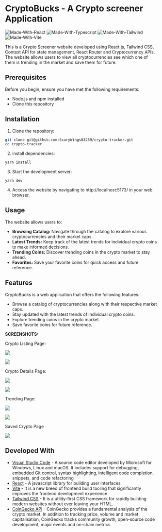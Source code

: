 # CryptoBucks - A Crypto screener Application

![Made-With-React](https://img.shields.io/badge/Made_with-React-informational?style=for-the-badge&logo=react) 
![Made-With-Typescript](https://img.shields.io/badge/Made_with-typescript-informational?style=for-the-badge&logo=typescript) 
![Made-With-Tailwind](https://img.shields.io/badge/Made_with-tailwind-informational?style=for-the-badge&logo=tailwind-css)
![Made-With-Vite](https://img.shields.io/badge/Made_with-vite-informational?style=for-the-badge&logo=vite)

This is a Crypto Screener website developed using React.js, Tailwind CSS, Context API for state management, React Router and Cryptocurrency APIs. The website allows users to view all cryptocurrencies see which one of them is trending in the market and save them for future.

## Prerequisites

Before you begin, ensure you have met the following requirements:

- Node.js and npm installed
- Clone this repository


## Installation

1. Clone the repository:
```bash
git clone git@github.com:ScaryWings83289/crypto-tracker.git
cd crypto-tracker
```

2. Install dependencies:
```bash
yarn install
```

3. Start the development server:
```bash
yarn dev
```

4. Access the website by navigating to http://localhost:5173/ in your web browser.


## Usage 
The website allows users to:

- **Browsing Catalog:** Navigate through the catalog to explore various cryptocurrencies and their market caps.
- **Latest Trends:** Keep track of the latest trends for individual crypto coins to make informed decisions.
- **Trending Coins:** Discover trending coins in the crypto market to stay ahead.
- **Favorites:** Save your favorite coins for quick access and future reference.


## Features
CryptoBucks is a web application that offers the following features:

- Browse a catalog of cryptocurrencies along with their respective market caps.
- Stay updated with the latest trends of individual crypto coins.
- Explore trending coins in the crypto market.
- Save favorite coins for future reference.

**SCREENSHOTS:**

Crypto Listing Page:

![](src/assets/crypto_desktop.png)

![](src/assets/crypto_mobile.png)

Crypto Details Page:

![](src/assets/crypto_details_desktop.png)

![](src/assets/crypto_details_mobile.png)

Trending Page:

![](src/assets/trending_desktop.png)

![](src/assets/trending_mobile.png)

Saved Crypto Page

![](src/assets/saved_desktop.png)


## Developed With

* [Visual Studio Code](https://code.visualstudio.com/) - A source code editor developed by Microsoft for Windows, Linux and macOS. It includes support for debugging, embedded Git control, syntax highlighting, intelligent code completion, snippets, and code refactoring
* [React](https://reactjs.org/) - A javascript library for building user interfaces
* [Vite](https://vitejs.dev/) - It is a new breed of frontend build tooling that significantly improves the frontend development experience.
* [Tailwind CSS](https://tailwindcss.com/) - It is a utility-first CSS framework for rapidly building modern websites without ever leaving your HTML.
* [CoinGecko API](https://www.coingecko.com/api/documentation) - CoinGecko provides a fundamental analysis of the crypto market. In addition to tracking price, volume and market capitalisation, CoinGecko tracks community growth, open-source code development, major events and on-chain metrics.

